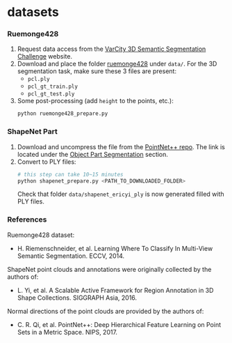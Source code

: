 # datasets

### Ruemonge428
1. Request data access from the [VarCity 3D Semantic Segmentation Challenge](https://varcity.ethz.ch/3dchallenge/) website. 
2. Download and place the folder [ruemonge428](https://bitbucket.org/hayko/varcity3dchallenge/src/master/data/ruemonge428/) 
under `data/`. For the 3D segmentation task, make sure these 3 files are present:
    * `pcl.ply`
    * `pcl_gt_train.ply`
    * `pcl_gt_test.ply`
3. Some post-processing (add `height` to the points, etc.): 
    ```bash
    python ruemonge428_prepare.py
    ```

### ShapeNet Part
1. Download and uncompress the file from the [PointNet++ repo](https://github.com/charlesq34/pointnet2).
 The link is located under the [Object Part Segmentation](https://github.com/charlesq34/pointnet2/blob/master/README.md#object-part-segmentation)
section. 
2. Convert to PLY files: 
    ```bash
    # this step can take 10~15 minutes
    python shapenet_prepare.py <PATH_TO_DOWNLOADED_FOLDER>
    ``` 
    Check that folder `data/shapenet_ericyi_ply` is now generated filled with PLY files. 


### References

Ruemonge428 dataset: 
- H. Riemenschneider, et al. Learning Where To Classify In Multi-View Semantic Segmentation. ECCV, 2014. 

ShapeNet point clouds and annotations were originally collected by the authors of: 
- L. Yi, et al. A Scalable Active Framework for Region Annotation in 3D Shape Collections. SIGGRAPH Asia, 2016.

Normal directions of the point clouds are provided by the authors of: 
- C. R. Qi, et al. PointNet++: Deep Hierarchical Feature Learning on Point Sets in a Metric Space. NIPS, 2017. 
